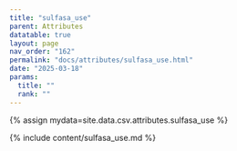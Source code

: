 ```yaml
---
title: "sulfasa_use"
parent: Attributes
datatable: true
layout: page
nav_order: "162"
permalink: "docs/attributes/sulfasa_use.html"
date: "2025-03-18"
params:
  title: ""
  rank: ""
---
```

{% assign mydata=site.data.csv.attributes.sulfasa_use %} 

{% include content/sulfasa_use.md %}
